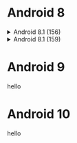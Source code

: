 # Android 8
<details>
  <summary>Android 8.1 (156)</summary>
  <a href="http://www.google.com">Google</a>.
</details>
<details>
  <summary>Android 8.1 (159)</summary>
  <a href="http://www.google.com">Google</a>.
</details>

# Android 9
hello


# Android 10

hello